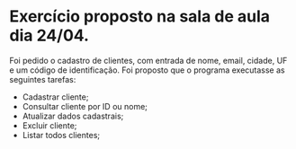 # Exercício proposto na sala de aula dia 24/04.
Foi pedido o cadastro de clientes, com entrada de nome, email, cidade, UF e um código de identificação.
Foi proposto que o programa executasse as seguintes tarefas:
- Cadastrar cliente;
- Consultar cliente por ID ou nome;
- Atualizar dados cadastrais;
- Excluir cliente;
- Listar todos clientes;
